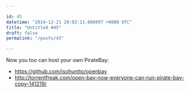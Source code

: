 ```yaml
---

id: 45
datetime: "2014-12-21 20:02:11.086097 +0000 UTC"
title: "Untitled #45"
draft: false
permalink: "/posts/45"

---
```


Now you too can host your own PirateBay:

 - https://github.com/isohuntto/openbay
 - http://torrentfreak.com/open-bay-now-everyone-can-run-pirate-bay-copy-141219/
